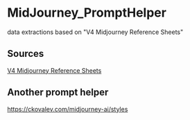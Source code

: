 # MidJourney_PromptHelper
data extractions based on "V4 Midjourney Reference Sheets"

## Sources
[V4 Midjourney Reference Sheets](https://docs.google.com/spreadsheets/d/1MsX0NYYqhv4ZhZ7-50cXH1gvYE2FKLixLBvAkI40ha0/edit#gid=448521687)

## Another prompt helper
https://ckovalev.com/midjourney-ai/styles
